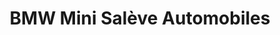 ---
title: "BMW Mini Salève Automobiles"
url: /ville-la-grand/bmw-mini-saleve-automobiles/
shop: Autohaus
---